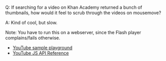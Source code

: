 Q: If searching for a video on Khan Academy returned a bunch of thumbnails, how would it feel to scrub through the videos on mousemove?

A: Kind of cool, but slow.

Note: You have to run this on a webserver, since the Flash player complains/fails otherwise.

* [YouTube sample playground](http://code.google.com/apis/ajax/playground/?exp=youtube#chromeless_player)
* [YouTube JS API Reference](http://code.google.com/apis/youtube/js_api_reference.html)
